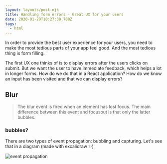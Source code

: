 ```yaml
---
layout: layouts/post.njk
title: Handling form errors - Great UX for your users
date: 2020-01-29T10:27:38.708Z
tags:
  - html
---
```

In order to provide the best user experience for your users, you need to make the most tedious parts of your app feel good. And the most tedious thing is form filling.

The first UX one thinks of is to display errors after the users clicks on submit. But we want the user to have immediate feedback, which helps a lot in longer forms.  How do we do that in a React application? How do we know an input has been visited and that we can display errors?

## Blur

> The blur event is fired when an element has lost focus. The main difference between this event and focusout is that only the latter bubbles.

### bubbles?

There are two types of event propagation: bubbling and capturing. Let's see that in a diagram (made with excalidraw ✨)

![event propagation](images/excalidraw-2020129113118.png "bubbling vs capturing")
